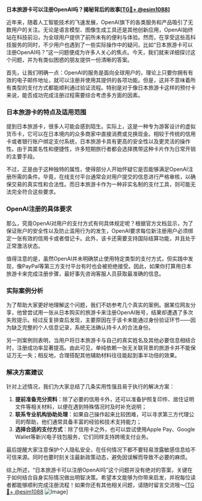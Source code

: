 **日本旅游卡可以注册OpenAI吗？揭秘背后的故事[[TG💪+ @esim1088](https://t.me/s/esim1088)]**

近年来，随着人工智能技术的飞速发展，OpenAI旗下的各类服务和产品吸引了无数用户的关注。无论是语言模型、图像生成工具还是其他创新应用，OpenAI始终站在科技前沿，为全球用户提供了前所未有的便利与体验。然而，在享受这些高科技服务的同时，不少用户也遇到了一些实际操作中的疑问，比如“日本旅游卡可以注册OpenAI吗？”这一问题便成为许多人关心的焦点。今天，我们就来详细探讨这个问题，并为有类似困惑的朋友提供一份清晰的答案。

首先，让我们明确一点：OpenAI的服务是面向全球用户的，理论上只要你拥有有效的电子邮件地址，就可以注册并使用其提供的各项功能。但是，这并不意味着所有类型的支付方式都能顺利通过验证流程。特别是对于像日本旅游卡这样的预付卡来说，能否成功完成注册过程需要综合考虑多方面的因素。

### 日本旅游卡的特点及适用范围

提到日本旅游卡，很多人可能会感到陌生。实际上，这是一种专为游客设计的虚拟货币卡，它可以在日本境内的众多商家中直接消费或兑换现金。相较于传统的信用卡或者银行账户绑定支付系统，日本旅游卡具有更高的安全性以及更灵活的操作性。由于其匿名性和便捷性，许多短期旅行者都会选择携带这种卡片作为日常开销的主要手段。

不过，正是由于这种独特的属性，使得部分人开始怀疑它是否能够满足OpenAI注册所需的条件。毕竟，在线支付平台通常会对用户提交的信息进行严格审核，以确保交易的真实性和合法性。而日本旅游卡作为一种非实名制的支付工具，则可能无法完全符合这些要求。

### OpenAI注册的具体要求

那么，究竟OpenAI对用户的支付方式有何具体规定呢？根据官方文档显示，为了保证账户的安全性以及防止滥用行为的发生，OpenAI要求每位新注册用户必须绑定一张有效的信用卡或者借记卡。此外，该卡还需要支持国际结算功能，并且处于正常激活状态。

值得注意的是，虽然OpenAI并未明确禁止使用特定类型的支付方式，但实践中发现，像PayPal等第三方支付平台有时也会被拒绝接受。因此，如果你打算用日本旅游卡来完成注册步骤，最好事先咨询客服人员获取最准确的信息。

### 实际案例分析

为了帮助大家更好地理解这个问题，我们不妨参考几个真实的案例。据某位网友分享，他曾尝试用一张从日本购买的旅游卡来注册OpenAI账号，结果却遭遇了多次失败提示。经过反复排查后发现，主要原因在于该卡未能通过身份验证环节——因为缺乏完整的个人信息记录，系统无法确认持卡人的合法身份。

另一则案例则表明，当用户将日本旅游卡与自己的真实姓名及其他必要信息相结合时，注册成功率显著提高。由此可见，单纯依赖一张无关联背景的旅游卡并不能保证万无一失；相反地，合理搭配其他辅助材料往往能起到事半功倍的效果。

### 解决方案建议

针对上述情况，我们为大家总结了几条实用性强且易于执行的解决方案：

1. **提前准备充分资料**：除了必要的信用卡外，还可以准备护照复印件、居住证明文件等相关材料，以便在遇到特殊情况时及时补充说明；
2. **联系专业机构协助处理**：如果自己操作起来比较困难，可以寻求第三方代理公司的帮助，他们通常具备丰富的经验和技术支持能力；
3. **选择合适的支付方式**：除了信用卡之外，也可以尝试使用Apple Pay、Google Wallet等新兴电子钱包服务，它们同样支持跨境支付业务。

最后提醒大家注意保护个人隐私安全，在任何情况下都不要轻易泄露敏感信息给不可信来源。同时也要时刻关注最新政策动态，避免因误解而导致不必要的麻烦。

综上所述，“日本旅游卡可以注册OpenAI吗”这个问题并没有绝对的答案，关键在于如何结合自身实际情况做出明智决策。希望本文能够为你带来启发，并祝每位读者都能够顺利完成注册流程！如果你还有其他相关问题，请随时留言交流哦～[[TG💪+ @esim1088](https://t.me/s/esim1088) ![Image](https://i.postimg.cc/4NQfJmqS/Snipaste-2025-05-13-00-14-12.png)]